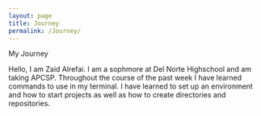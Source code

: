 ```yaml
---
layout: page
title: Journey
permalink: /Journey/
---
```


My Journey

Hello, I am Zaid Alrefai. I am a sophmore at Del Norte Highschool and am taking APCSP. Throughout the course of the past week I have learned commands to use in my terminal. I have learned to set up an environment and how to start projects as well as how to create directories and repositories. 